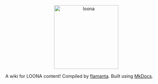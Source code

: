 &nbsp;
<p align="center">
  <a href="https://flamanta.github.io/loona">
    <img src="https://www.dafont.com/forum/attach/orig/7/5/758907.png" width = "200px" alt="loona" />
  </a>
</p>

A wiki for LOONA content! Compiled by [flamanta](https://github.com/flamanta). Built using [MkDocs](https://www.mkdocs.org/).